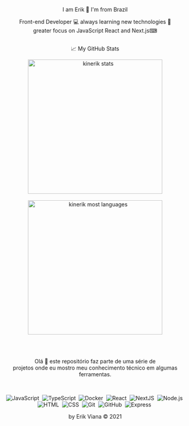 <div align="center">
  
  I am Erik 🧒 I'm from Brazil<br>
  
  Front-end Developer 💻 always learning new technologies 🚀<br>
  greater focus on JavaScript React and Next.js⌨<br>
    
##
&#x1f4c8; My GitHub Stats

<div align="center">
  <img width="350em" src="https://github-readme-stats.vercel.app/api/top-langs/?username=kinerik&layout=compact&theme=nightowl" alt="kinerik stats"/><br><br>
  <img width="350em" src="https://github-readme-stats.vercel.app/api?username=kinerik&hide=contribs,prs&theme=nightowl" alt="kinerik most languages"/>
</div>

##
<br>
<div>
  <p align="center">Olá 💙 este repositório faz parte de uma série de <br>
    projetos onde eu mostro meu conhecimento técnico em algumas ferramentas.</p>
  <br>
  <div align="center">
    
![JavaScript](https://img.shields.io/badge/-JavaScript-05122A?style=flat&logo=javascript)&nbsp;
![TypeScript](https://img.shields.io/badge/-TypeScript-05122A?style=flat&logo=typescript)&nbsp;
![Docker](https://img.shields.io/badge/-Docker-05122A?style=flat&logo=docker)&nbsp;
![React](https://img.shields.io/badge/-React-05122A?style=flat&logo=react)&nbsp;
![NextJS](https://img.shields.io/badge/-NextJS-05122A?style=flat&logo=next.js)&nbsp;
![Node.js](https://img.shields.io/badge/-Node.js-05122A?style=flat&logo=node.js)&nbsp;
![HTML](https://img.shields.io/badge/-HTML-05122A?style=flat&logo=HTML5)&nbsp;
![CSS](https://img.shields.io/badge/-CSS-05122A?style=flat&logo=CSS3&logoColor=1572B6)&nbsp;
![Git](https://img.shields.io/badge/-Git-05122A?style=flat&logo=git)&nbsp;
![GitHub](https://img.shields.io/badge/-GitHub-05122A?style=flat&logo=github)&nbsp;
![Express](https://img.shields.io/badge/-Express-05122A?style=flat&logo=express)&nbsp;

  </div>

  <p align="center">by Erik Viana © 2021</p>
  <br>
</div>
